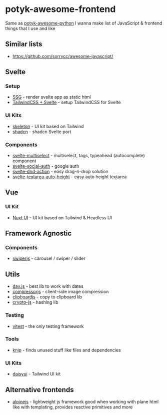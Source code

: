 # potyk-awesome-frontend

Same as [potyk-awesome-python](https://github.com/potykion/potyk-awesome-python) I wanna make list of JavaScript & frontend things that I use and like

## Similar lists

- https://github.com/sorrycc/awesome-javascript/

## Svelte

### Setup

- [SSG](https://kit.svelte.dev/docs/adapter-static) - render svelte app as static html
- [TailwindCSS + Svelte](https://tailwindcss.com/docs/guides/sveltekit) - setup TailwindCSS for Svelte

### UI Kits

- [skeleton](https://www.skeleton.dev/) - UI kit based on Tailwind
- [shadcn](https://www.shadcn-svelte.com/) - shadcn Svelte port

### Components

- [svelte-multiselect](https://github.com/janosh/svelte-multiselect) - multiselect, tags, typeahead (autocomplete) component
- [svelte-social-auth](https://github.com/beyonk-group/svelte-social-auth) - google auth
- [svelte-dnd-action](https://github.com/isaacHagoel/svelte-dnd-action) - easy drag-n-drop solution
- [svelte-textarea-auto-height](https://www.npmjs.com/package/svelte-textarea-auto-height) - easy auto height textarea

## Vue

### UI Kit

- [Nuxt UI](https://ui.nuxt.com/) - UI kit based on Tailwind & Headless UI


## Framework Agnostic

### Components 

- [swiperjs](https://swiperjs.com/) - carousel / swiper / slider 

## Utils

- [day.js](https://day.js.org/) - best lib to work with dates
- [compressorjs](https://www.npmjs.com/package/compressorjs) - client-side image compression
- [clipboardjs](https://clipboardjs.com/) - copy to clipboard lib
- [crypto-js](https://www.npmjs.com/package/crypto-js) - hashing lib

### Testing 

- [vitest](https://vitest.dev/) - the only testing framework

### Tools

- [knip](https://github.com/webpro/knip) - finds unused stuff like files and dependencies

### UI Kits

- [daisyui](https://daisyui.com/) - Tailwind UI kit

## Alternative frontends 

- [alpinejs](https://alpinejs.dev/) - lightweight js framework good when working with plane html like with templating, provides reactive primitives and more

